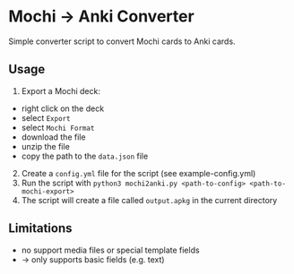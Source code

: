 # Mochi -> Anki Converter

Simple converter script to convert Mochi cards to Anki cards.

## Usage

1. Export a Mochi deck:
  - right click on the deck
  - select `Export`
  - select `Mochi Format`
  - download the file
  - unzip the file
  -  copy the path to the `data.json` file
2. Create a `config.yml` file for the script (see example-config.yml)
3. Run the script with `python3 mochi2anki.py <path-to-config> <path-to-mochi-export>`
4. The script will create a file called `output.apkg` in the current directory

## Limitations

- no support media files or special template fields
- -> only supports basic fields (e.g. text)
